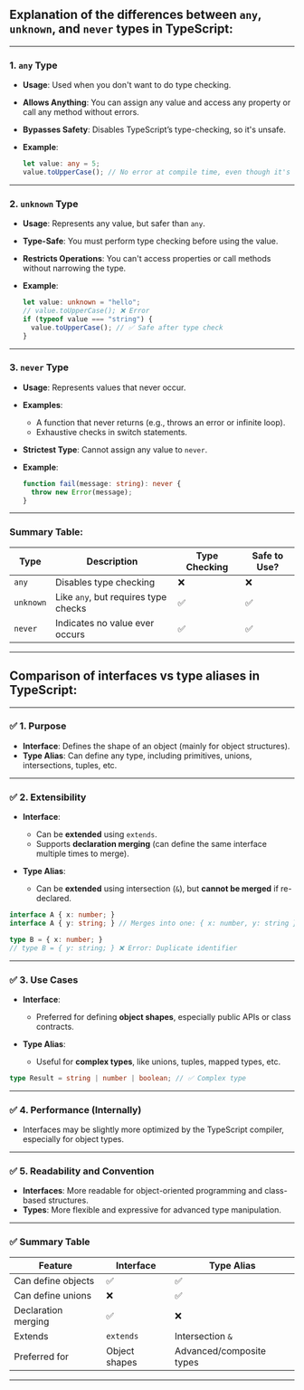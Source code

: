  ## Explanation of the differences between `any`, `unknown`, and `never` types in TypeScript:

---

### 1. **`any` Type**

* **Usage**: Used when you don't want to do type checking.
* **Allows Anything**: You can assign any value and access any property or call any method without errors.
* **Bypasses Safety**: Disables TypeScript’s type-checking, so it's unsafe.
* **Example**:

  ```ts
  let value: any = 5;
  value.toUpperCase(); // No error at compile time, even though it's a number
  ```

---

### 2. **`unknown` Type**

* **Usage**: Represents any value, but safer than `any`.
* **Type-Safe**: You must perform type checking before using the value.
* **Restricts Operations**: You can't access properties or call methods without narrowing the type.
* **Example**:

  ```ts
  let value: unknown = "hello";
  // value.toUpperCase(); ❌ Error
  if (typeof value === "string") {
    value.toUpperCase(); // ✅ Safe after type check
  }
  ```

---

### 3. **`never` Type**

* **Usage**: Represents values that never occur.
* **Examples**:

  * A function that never returns (e.g., throws an error or infinite loop).
  * Exhaustive checks in switch statements.
* **Strictest Type**: Cannot assign any value to `never`.
* **Example**:

  ```ts
  function fail(message: string): never {
    throw new Error(message);
  }
  ```

---

### Summary Table:

| Type      | Description                          | Type Checking | Safe to Use? |
| --------- | ------------------------------------ | ------------- | ------------ |
| `any`     | Disables type checking               | ❌             | ❌            |
| `unknown` | Like `any`, but requires type checks | ✅             | ✅            |
| `never`   | Indicates no value ever occurs       | ✅             | ✅            |

---

## Comparison of **interfaces** vs **type aliases** in TypeScript:

---

### ✅ **1. Purpose**

* **Interface**: Defines the shape of an object (mainly for object structures).
* **Type Alias**: Can define any type, including primitives, unions, intersections, tuples, etc.

---

### ✅ **2. Extensibility**

* **Interface**:

  * Can be **extended** using `extends`.
  * Supports **declaration merging** (can define the same interface multiple times to merge).
* **Type Alias**:

  * Can be **extended** using intersection (`&`), but **cannot be merged** if re-declared.

```ts
interface A { x: number; }
interface A { y: string; } // Merges into one: { x: number, y: string }

type B = { x: number; }
// type B = { y: string; } ❌ Error: Duplicate identifier
```

---

### ✅ **3. Use Cases**

* **Interface**:

  * Preferred for defining **object shapes**, especially public APIs or class contracts.
* **Type Alias**:

  * Useful for **complex types**, like unions, tuples, mapped types, etc.

```ts
type Result = string | number | boolean; // ✅ Complex type
```

---

### ✅ **4. Performance (Internally)**

* Interfaces may be slightly more optimized by the TypeScript compiler, especially for object types.

---

### ✅ **5. Readability and Convention**

* **Interfaces**: More readable for object-oriented programming and class-based structures.
* **Types**: More flexible and expressive for advanced type manipulation.

---

### ✅ **Summary Table**

| Feature             | Interface     | Type Alias               |
| ------------------- | ------------- | ------------------------ |
| Can define objects  | ✅             | ✅                        |
| Can define unions   | ❌             | ✅                        |
| Declaration merging | ✅             | ❌                        |
| Extends             | `extends`     | Intersection `&`         |
| Preferred for       | Object shapes | Advanced/composite types |

---



